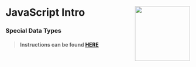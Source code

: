 # JavaScript Intro <img align="right" src="https://github.com/Learning-Fuze/prototypes_C10/blob/assets/assets/images/logos/LF_LOGO.png?raw=true" width="150">
### Special Data Types

>#### Instructions can be found <a href="http://learning-fuze.github.io/prototypes_C10/#/JS-Special-Data-Types" target="_blank">HERE</a>